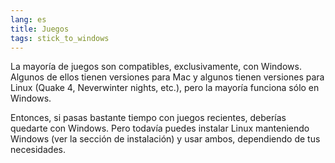 ```yaml
---
lang: es
title: Juegos
tags: stick_to_windows
---
```


La mayoría de juegos son compatibles, exclusivamente, con Windows. Algunos de ellos tienen versiones para Mac y algunos tienen versiones para Linux (Quake 4, Neverwinter nights, etc.), pero la mayoría funciona sólo en Windows.

Entonces, si pasas bastante tiempo con juegos recientes, deberías quedarte con Windows. Pero todavía puedes instalar Linux manteniendo Windows (ver la sección de instalación) y usar ambos, dependiendo de tus necesidades.

